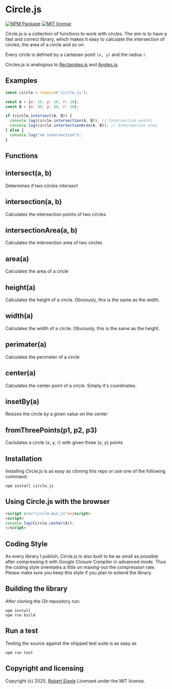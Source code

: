 # Circle.js

[![NPM Package](https://img.shields.io/npm/v/circle.js.svg?style=flat)](https://npmjs.org/package/circle.js "View this project on npm")
[![MIT license](http://img.shields.io/badge/license-MIT-brightgreen.svg)](http://opensource.org/licenses/MIT)


Circle.js is a collection of functions to work with circles. The aim is to have a fast and correct library, which makes it easy to calculate the intersection of circles, the area of a circle and so on.

Every circle is defined by a cartesian point `(x, y)` and the radius `r`.

Circles.js is analogous to [Rectangles.js](https://github.com/infusion/Rectangles.js) and [Angles.js](https://github.com/infusion/Angles.js).

## Examples


```javascript
const circle = require('circle.js');

const A = {x: 20, y: 20, r: 10};
const B = {x: 80, y: 80, r: 30};

if (circle.intersect(A, B)) {
  console.log(circle.intersection(A, B)); // Intersection points
  console.log(circle.intersectionArea(A, B)); // Intersection area
} else {
  console.log("no intersection");
}
```

## Functions


intersect(a, b)
---
Determines if two circles intersect

intersection(a, b)
---
Calculates the intersection points of two circles

intersectionArea(a, b)
---
Calculates the intersection area of two circles

area(a)
---
Calculates the area of a circle

height(a)
---
Calculates the height of a circle. Obviously, this is the same as the width.

width(a)
---
Calculates the width of a circle. Obviously, this is the same as the height.

perimater(a)
---
Calculates the perimeter of a circle

center(a)
---
Calculates the center point of a circle. Simply it's coordinates.

insetBy(a)
---
Resizes the circle by a given value on the center

fromThreePoints(p1, p2, p3)
---
Caclulates a circle {x, y, r} with given three {x, y} points

## Installation

Installing Circle.js is as easy as cloning this repo or use one of the following command:

```
npm install circle.js
```


## Using Circle.js with the browser

```html
<script src="circle.min.js"></script>
<script>
console.log(Circle.center(A));
</script>
```



## Coding Style

As every library I publish, Circle.js is also built to be as small as possible after compressing it with Google Closure Compiler in advanced mode. Thus the coding style orientates a little on maxing-out the compression rate. Please make sure you keep this style if you plan to extend the library.

## Building the library

After cloning the Git repository run:

```
npm install
npm run build
```

## Run a test

Testing the source against the shipped test suite is as easy as

```
npm run test
```

## Copyright and licensing

Copyright (c) 2025, [Robert Eisele](https://raw.org/)
Licensed under the MIT license.
